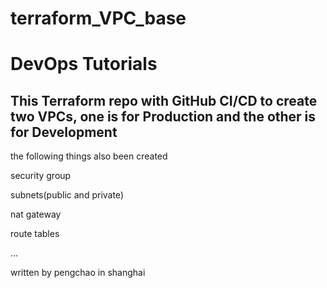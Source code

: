 # terraform_VPC_base
<h1>DevOps Tutorials</h1>
<h2>This Terraform repo with GitHub CI/CD to create two VPCs, one is for Production and the other is for Development</h2>
<p>the following things also been created </p>
<p>security group</p>
<p>subnets(public and private)</p>
<p>nat gateway</p>
<p>route tables</p>
...


written by pengchao in shanghai
